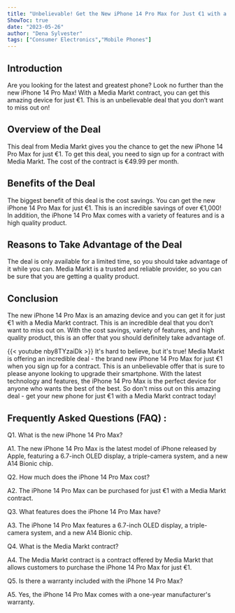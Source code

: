 ```yaml
---
title: "Unbelievable! Get the New iPhone 14 Pro Max for Just €1 with a Media Markt Contract!"
ShowToc: true 
date: "2023-05-26"
author: "Dena Sylvester" 
tags: ["Consumer Electronics","Mobile Phones"]
---
```

## Introduction 
Are you looking for the latest and greatest phone? Look no further than the new iPhone 14 Pro Max! With a Media Markt contract, you can get this amazing device for just €1. This is an unbelievable deal that you don’t want to miss out on! 

## Overview of the Deal 
This deal from Media Markt gives you the chance to get the new iPhone 14 Pro Max for just €1. To get this deal, you need to sign up for a contract with Media Markt. The cost of the contract is €49.99 per month. 

## Benefits of the Deal 
The biggest benefit of this deal is the cost savings. You can get the new iPhone 14 Pro Max for just €1. This is an incredible savings of over €1,000! In addition, the iPhone 14 Pro Max comes with a variety of features and is a high quality product. 

## Reasons to Take Advantage of the Deal 
The deal is only available for a limited time, so you should take advantage of it while you can. Media Markt is a trusted and reliable provider, so you can be sure that you are getting a quality product. 

## Conclusion 
The new iPhone 14 Pro Max is an amazing device and you can get it for just €1 with a Media Markt contract. This is an incredible deal that you don’t want to miss out on. With the cost savings, variety of features, and high quality product, this is an offer that you should definitely take advantage of.

{{< youtube nby8TYzaiDk >}} 
It's hard to believe, but it's true! Media Markt is offering an incredible deal - the brand new iPhone 14 Pro Max for just €1 when you sign up for a contract. This is an unbelievable offer that is sure to please anyone looking to upgrade their smartphone. With the latest technology and features, the iPhone 14 Pro Max is the perfect device for anyone who wants the best of the best. So don't miss out on this amazing deal - get your new phone for just €1 with a Media Markt contract today!

## Frequently Asked Questions (FAQ) :
Q1. What is the new iPhone 14 Pro Max?

A1. The new iPhone 14 Pro Max is the latest model of iPhone released by Apple, featuring a 6.7-inch OLED display, a triple-camera system, and a new A14 Bionic chip.

Q2. How much does the iPhone 14 Pro Max cost?

A2. The iPhone 14 Pro Max can be purchased for just €1 with a Media Markt contract.

Q3. What features does the iPhone 14 Pro Max have?

A3. The iPhone 14 Pro Max features a 6.7-inch OLED display, a triple-camera system, and a new A14 Bionic chip.

Q4. What is the Media Markt contract?

A4. The Media Markt contract is a contract offered by Media Markt that allows customers to purchase the iPhone 14 Pro Max for just €1.

Q5. Is there a warranty included with the iPhone 14 Pro Max?

A5. Yes, the iPhone 14 Pro Max comes with a one-year manufacturer's warranty.


